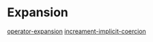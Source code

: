 # Expansion
[operator-expansion](https://github.com/devendrk/operators-operations/new/master?readme=1)
[increament-implicit-coercion](https://github.com/devendrk/increament-implicit-coercion)
